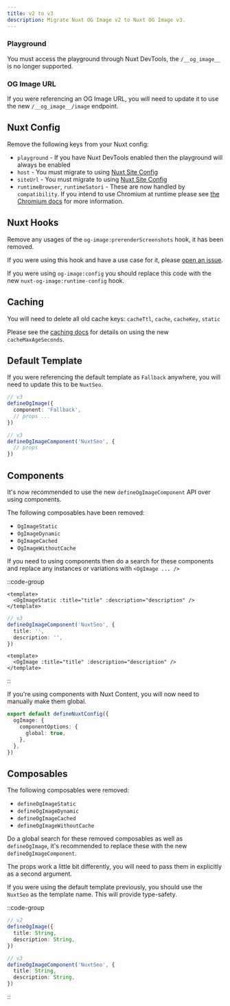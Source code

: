```yaml
---
title: v2 to v3
description: Migrate Nuxt OG Image v2 to Nuxt OG Image v3.
---
```


### Playground

You must access the playground through Nuxt DevTools, the `/__og_image__` is no longer supported.

### OG Image URL

If you were referencing an OG Image URL, you will need to update it to use the new `/__og_image__/image` endpoint.

## Nuxt Config

Remove the following keys from your Nuxt config:

- `playground` - If you have Nuxt DevTools enabled then the playground will always be enabled
- `host` - You must migrate to using [Nuxt Site Config](/site-config/guides/setting-site-config)
- `siteUrl` - You must migrate to using  [Nuxt Site Config](/site-config/guides/setting-site-config)
- `runtimeBrowser`, `runtimeSatori` - These are now handled by `compatibility`. If you intend to use Chromium at runtime please
see [the Chromium docs](/og-image/guides/chromium) for more information.

## Nuxt Hooks

Remove any usages of the `og-image:prerenderScreenshots` hook, it has been removed.

If you were using this hook
and have a use case for it, please [open an issue](https://github.com/harlan-zw/nuxt-og-image/issues/new/choose).

If you were using `og-image:config` you should replace this code with the new `nuxt-og-image:runtime-config` hook.

## Caching

You will need to delete all old cache keys: `cacheTtl`, `cache`, `cacheKey`, `static`

Please see the [caching docs](/og-image/guides/cache) for details on using the new `cacheMaxAgeSeconds`.

## Default Template

If you were referencing the default template as `Fallback` anywhere, you will need to update this to be `NuxtSeo`.

```ts [v2]
// v3
defineOgImage({
  component: 'Fallback',
  // props ...
})
```

```ts [v3]
// v3
defineOgImageComponent('NuxtSeo', {
  // props
})
```

## Components

It's now recommended to use the new `defineOgImageComponent` API over using components.

The following composables have been removed:

- `OgImageStatic`
- `OgImageDynamic`
- `OgImageCached`
- `OgImageWithoutCache`

If you need to using components then do a search for these components and replace any instances or variations with
`<OgImage ... />`

::code-group

```vue [v2]
<template>
  <OgImageStatic :title="title" :description="description" />
</template>
```

```ts [v3 - recommended]
// v3
defineOgImageComponent('NuxtSeo', {
  title: '',
  description: '',
})
```

```vue [v3 - components]
<template>
  <OgImage :title="title" :description="description" />
</template>
```

::

If you're using components with Nuxt Content, you will now need to manually make them global.

```ts
export default defineNuxtConfig({
  ogImage: {
    componentOptions: {
      global: true,
    },
  },
})
```

## Composables

The following composables were removed:

- `defineOgImageStatic`
- `defineOgImageDynamic`
- `defineOgImageCached`
- `defineOgImageWithoutCache`

Do a global search for these removed composables as well as `defineOgImage`, it's recommended to replace these with the new `defineOgImageComponent`.

The props work a little bit differently, you will need to pass them in explicitly as a second argument.

If you were using the default template previously, you should use the `NuxtSeo` as the template name. This will provide type-safety.

::code-group

```ts [v2]
// v2
defineOgImage({
  title: String,
  description: String,
})
```

```ts [v3]
// v3
defineOgImageComponent('NuxtSeo', {
  title: String,
  description: String,
})
```

::
